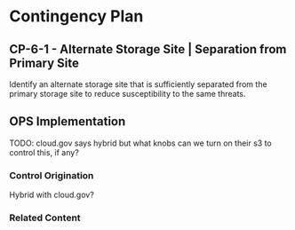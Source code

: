 # Contingency Plan
## CP-6-1 - Alternate Storage Site | Separation from Primary Site

Identify an alternate storage site that is sufficiently separated from the primary storage site to reduce susceptibility to the same threats.

## OPS Implementation

TODO: cloud.gov says hybrid but what knobs can we turn on their s3 to control this, if any?

### Control Origination

Hybrid with cloud.gov?


### Related Content
